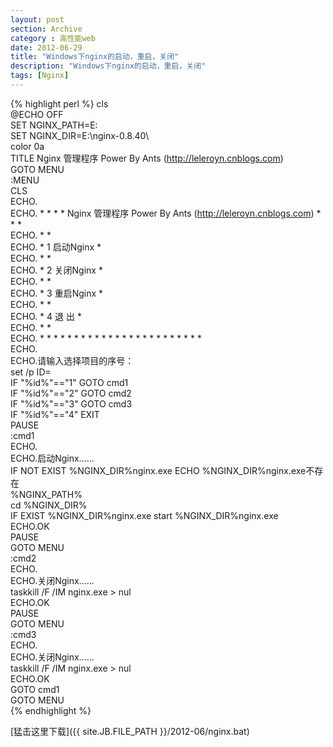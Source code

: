 ```yaml
---
layout: post
section: Archive
category : 高性能web
date: 2012-06-29
title: "Windows下nginx的启动，重启，关闭"
description: "Windows下nginx的启动，重启，关闭"
tags: [Nginx]
---
```


{% highlight perl %}
cls   
@ECHO OFF   
SET NGINX_PATH=E:   
SET NGINX_DIR=E:\nginx-0.8.40\  
color 0a   
TITLE Nginx 管理程序 Power By Ants (http://leleroyn.cnblogs.com)  
GOTO MENU   
:MENU   
CLS   
ECHO.   
ECHO. * * * *  Nginx 管理程序 Power By Ants (http://leleroyn.cnblogs.com) * * *    
ECHO. * *   
ECHO. * 1 启动Nginx *   
ECHO. * *   
ECHO. * 2 关闭Nginx *   
ECHO. * *   
ECHO. * 3 重启Nginx *   
ECHO. * *   
ECHO. * 4 退 出 *   
ECHO. * *   
ECHO. * * * * * * * * * * * * * * * * * * * * * * * *   
ECHO.   
ECHO.请输入选择项目的序号：   
set /p ID=   
IF "%id%"=="1" GOTO cmd1   
IF "%id%"=="2" GOTO cmd2   
IF "%id%"=="3" GOTO cmd3   
IF "%id%"=="4" EXIT   
PAUSE   
:cmd1   
ECHO.   
ECHO.启动Nginx......   
IF NOT EXIST %NGINX_DIR%nginx.exe ECHO %NGINX_DIR%nginx.exe不存在   
%NGINX_PATH%   
cd %NGINX_DIR%   
IF EXIST %NGINX_DIR%nginx.exe start %NGINX_DIR%nginx.exe   
ECHO.OK   
PAUSE   
GOTO MENU   
:cmd2   
ECHO.   
ECHO.关闭Nginx......   
taskkill /F /IM nginx.exe > nul   
ECHO.OK   
PAUSE   
GOTO MENU   
:cmd3   
ECHO.   
ECHO.关闭Nginx......   
taskkill /F /IM nginx.exe > nul   
ECHO.OK   
GOTO cmd1   
GOTO MENU   
{% endhighlight %}

[猛击这里下载]({{ site.JB.FILE_PATH }}/2012-06/nginx.bat)